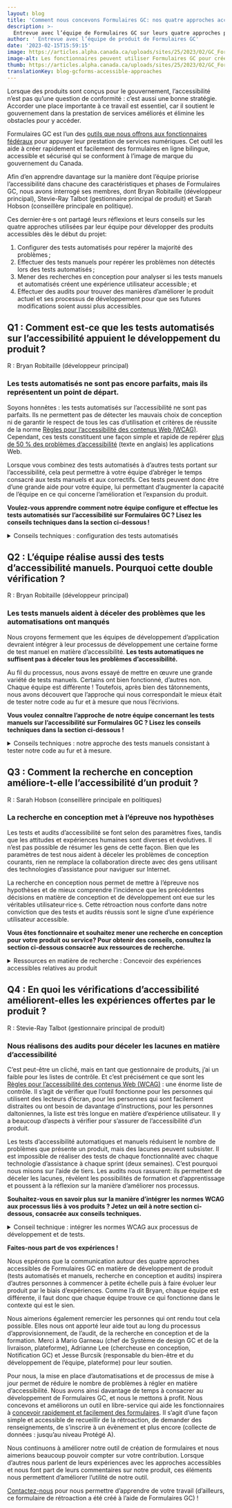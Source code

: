 ```yaml
---
layout: blog
title: 'Comment nous concevons Formulaires GC: nos quatre approches accessibles'
description: >-
  Entrevue avec l’équipe de Formulaires GC sur leurs quatre approches pour le développement d’un produit accessible : tests automatisés et manuels, recherche en conception et audits.
author: ' Entrevue avec l’équipe de produit de Formulaires GC'
date: '2023-02-15T15:59:15'
image: https://articles.alpha.canada.ca/uploads/sites/25/2023/02/GC_Forms_BLOG-POST_1_FR.jpeg
image-alt: Les fonctionnaires peuvent utiliser Formulaires GC pour créer des formulaires en ligne accessibles pour les services du gouvernement du Canada, et ce, sans codage.
thumb: https://articles.alpha.canada.ca/uploads/sites/25/2023/02/GC_Forms_BLOG-POST_1_FR.jpeg
translationKey: blog-gcforms-accessible-approaches
---
```


<p>Lorsque des produits sont conçus pour le gouvernement, l’accessibilité n’est pas qu’une question de conformité : c’est aussi une bonne stratégie. Accorder une place importante à ce travail est essentiel, car il soutient le gouvernement dans la prestation de services améliorés et élimine les obstacles pour y accéder.</p>



<p>Formulaires GC est l’un des <a href="https://numerique.canada.ca/suite-de-produits/">outils que nous offrons aux fonctionnaires fédéraux</a> pour appuyer leur prestation de services numériques. Cet outil les aide à créer rapidement et facilement des formulaires en ligne bilingue, accessible et sécurisé qui se conforment à l’image de marque du gouvernement du Canada.</p>



<p>Afin d’en apprendre davantage sur la manière dont l’équipe priorise l’accessibilité dans chacune des caractéristiques et phases de Formulaires GC, nous avons interrogé ses membres, dont Bryan Robitaille (développeur principal), Stevie-Ray Talbot (gestionnaire principal de produit) et Sarah Hobson (conseillère principale en politique).</p>



<p>Ces dernier·ère·s ont partagé leurs réflexions et leurs conseils sur les quatre approches utilisées par leur équipe pour développer des produits accessibles dès le début du projet:</p>



<ol>
<li>Configurer des tests automatisés pour repérer la majorité des problèmes ;</li>



<li>Effectuer des tests manuels pour repérer les problèmes non détectés lors des tests automatisés ;</li>



<li>Mener des recherches en conception pour analyser si les tests manuels et automatisés créent une expérience utilisateur accessible ; et</li>



<li>Effectuer des audits pour trouver des manières d’améliorer le produit actuel et ses processus de développement pour que ses futures modifications soient aussi plus accessibles.</li>
</ol>



<h2 id="h-q1-comment-est-ce-que-les-tests-automatises-sur-l-accessibilite-appuient-le-developpement-du-produit"><strong>Q1 : Comment est-ce que les tests automatisés sur l’accessibilité appuient le développement du produit ?</strong></h2>



<p>R : Bryan Robitaille (développeur principal)</p>



<h3 id="h-les-tests-automatises-ne-sont-pas-encore-parfaits-mais-ils-representent-un-point-de-depart"><strong>Les tests automatisés ne sont pas encore parfaits, mais ils représentent un point de départ.</strong></h3>



<p>Soyons honnêtes : les tests automatisés sur l’accessibilité ne sont pas parfaits. Ils ne permettent pas de détecter les mauvais choix de conception ni de garantir le respect de tous les cas d’utilisation et critères de réussite de la norme <a href="https://www.w3.org/WAI/standards-guidelines/fr">Règles pour l’accessibilité des contenus Web (WCAG)</a>. Cependant, ces tests constituent une façon simple et rapide de repérer <a href="https://www.deque.com/blog/automated-testing-study-identifies-57-percent-of-digital-accessibility-issues/">plus de 50 % des problèmes d’accessibilité</a> (texte en anglais)<strong> </strong>les applications Web.</p>



<p>Lorsque vous combinez des tests automatisés à d’autres tests portant sur l’accessibilité, cela peut permettre à votre équipe d’abréger le temps consacré aux tests manuels et aux correctifs. Ces tests peuvent donc être d’une grande aide pour votre équipe, lui permettant d’augmenter la capacité de l’équipe en ce qui concerne l’amélioration et l’expansion du produit.</p>



<p><strong>Voulez-vous apprendre comment notre équipe configure et effectue les tests automatisés sur l’accessibilité sur Formulaires GC ? Lisez les conseils techniques dans la section ci-dessous !</strong></p>



<details class="wp-block-cds-snc-accordion"><summary>Conseils techniques : configuration des tests automatisés</summary>
<p><strong>1. Configurez des tests automatisés pour détecter tout problème d’accessibilité afin de diminuer la charge de travail manuel et d’augmenter la capacité de l’équipe à se développer sur le plan professionnel et à appuyer la croissance de son produit.</strong></p>



<p>Pour nos tests automatisés, nous dépendons fortement du <a href="https://www.deque.com/axe/">moteur de test d’accessibilité Axe</a> (texte en anglais) source libre. Axe s’intègre parfaitement à <a href="https://github.com/cds-snc/platform-forms-client/tree/develop/cypress">notre suite de test Cypress</a>, ce qui nous permet d’effectuer des tests sur des pages Web de la même façon qu’un·e utilisateur·rice interagirait avec ces pages. Si nous n’avions pas de configuration automatique capable de détecter ces problèmes, nos développeur·euse·s auraient une charge de travail manuel supplémentaire et se verraient limité·e·s dans leur capacité à développer le produit.</p>



<p><strong>2. Utilisez un linter d’accessibilité pour identifier les problèmes lorsque vous écrivez le code. C’est un peu comme un vérificateur d’orthographe. Le linter vous permettra d’économiser du temps de révision du code.</strong></p>



<p>Nous ne comptons pas seulement sur le moteur d’Axe pour effectuer nos tests automatisés. Nous misons aussi sur des outils qui tentent de repérer les problèmes pendant que nous écrivons le code de notre application, ce qui nous permet d’économiser du temps de réécriture après le test (parce que nous aurons déjà détecté les problèmes à l’avance).</p>



<p>Par exemple, nous utilisons le <a href="https://github.com/jsx-eslint/eslint-plugin-jsx-a11y">plug-in jsx-a11y ESLint</a> pour nous aider à repérer les problèmes pendant la conception de notre application Web. Certain·e·s de nos développeur·euse·s vont même plus loin en utilisant le <a href="https://marketplace.visualstudio.com/items?itemName=deque-systems.vscode-axe-linter">linter d’accessibilité d’Axe</a> (texte en anglais), qui agit comme un vérificateur d’orthographe, mais pour repérer les problèmes d’accessibilité, comme une extension dans VS Code, ce qui permet d’effectuer une analyse statique d’accessibilité pour le texte HTML, Angular, React, Markdown et Vue.</p>



<p><strong>3. Préparez votre fichier pour le test d’accessibilité et ajoutez quelques lignes de code (vous trouverez ci-dessous les instructions détaillées correspondantes).</strong></p>



<p>Pour configurer le fichier utilisé afin de réaliser des tests automatisés, vous devez ajouter les logiciels à vos dépendances de développement existantes (les autres logiciels utilisés pour les tâches de développement, pas seulement ceux utilisés pour les tests). Ajoutez-les à l’aide d’un gestionnaire de paquets : cet outil assure le suivi de tous les logiciels présents sur votre ordinateur, vous permettant d’utiliser les nouveaux paquets logiciels destinés aux tests dans le cadre de votre automatisation.</p>



<p>Voici comment (pas à pas) :</p>



<ol>
<li>À l’aide des gestionnaires de paquets <a href="https://yarnpkg.com/">yarn</a> ou <a href="//www.npmjs.com/">npm</a> recherchez et ajoutez les paquets logiciels suivants à vos dépendances de développement : cypress, axe-core et cypress-axe.</li>



<li> Ajoutez une ligne de configuration simple dans Cypress : importez « cypress-axe »;</li>
</ol>


<img decoding="async" loading="lazy" width="260" height="59" src="https://articles.alpha.canada.ca/uploads/sites/25/2023/02/Tip-image-1.png" alt="" class="wp-image-860" style="max-width: 100%;height: auto;">


<p style="font-size:11px">Texte de remplacement&nbsp;: Capture d’écran de la configuration de ligne dans Cypress. Ajout de “import “cypress-axe”;” sous “// Import Axe-Core library”.</p>



<p>3. Configurez vos options Axe dans le fichier de test (lisez la <a href="https://www.deque.com/axe/core-documentation/api-documentation/#options-parameter">documentation API d’Axe</a> pour obtenir des instructions).</p>



<p></p>


<img decoding="async" loading="lazy" width="512" height="120" src="https://articles.alpha.canada.ca/uploads/sites/25/2023/02/Tip-image-2.png" alt="" class="wp-image-862" style="max-width: 100%;height: auto;" srcset="https://articles.alpha.canada.ca/uploads/sites/25/2023/02/Tip-image-2.png 512w, https://articles.alpha.canada.ca/uploads/sites/25/2023/02/Tip-image-2-300x70.png 300w" sizes="(max-width: 512px) 100vw, 512px" />


<p style="font-size:11px">Texte de remplacement&nbsp;: Capture d’écran de la façon dont l’équipe Formulaires GC a configuré ses options Axe en testant pour&nbsp;: “wcag21aa”, “wcag2aa”, “best-practice” et “section508”.</p>



<p>Comme vous pouvez le voir dans notre <a href="https://github.com/cds-snc/platform-forms-client/blob/develop/cypress/e2e/accessibility.cy.js">fichier de test Cypress sur GitHub</a>, la configuration d’Axe avec Cypress en vue de tests d’accessibilité automatisés se fait en ajoutant à peine trois lignes de code :</p>



<ol>
<li>cy.visit(path);</li>



<li>cy.injectAxe();</li>



<li>cy.checkA11y(null, A11Y_OPTIONS);</li>
</ol>


<img decoding="async" loading="lazy" width="512" height="303" src="https://articles.alpha.canada.ca/uploads/sites/25/2023/02/Tip-image-3.png" alt="" class="wp-image-864" style="max-width: 100%;height: auto;" srcset="https://articles.alpha.canada.ca/uploads/sites/25/2023/02/Tip-image-3.png 512w, https://articles.alpha.canada.ca/uploads/sites/25/2023/02/Tip-image-3-300x178.png 300w" sizes="(max-width: 512px) 100vw, 512px" />


<p style="font-size:11px">Texte de remplacement&nbsp;: Capture d’écran des trois&nbsp;lignes de code dans le fichier de test Cypress de Formulaires&nbsp;: “cy.visit(path); cy.injectAxe(); cy.checkA11y(null, A11Y_OPTIONS);”.</p>
</details>



<h2><strong>Q2 : L’équipe réalise aussi des tests d’accessibilité manuels. Pourquoi cette double vérification ?</strong></h2>



<p>R : Bryan Robitaille (développeur principal)</p>



<h3><strong>Les tests manuels aident à déceler des problèmes que les automatisations ont manqués</strong></h3>



<p>Nous croyons fermement que les équipes de développement d’application devraient intégrer à leur processus de développement une certaine forme de test manuel en matière d’accessibilité. <strong>Les tests automatiques ne suffisent pas à déceler tous les problèmes d’accessibilité.</strong></p>



<p>Au fil du processus, nous avons essayé de mettre en œuvre une grande variété de tests manuels. Certains ont bien fonctionné, d’autres non. Chaque équipe est différente ! Toutefois, après bien des tâtonnements, nous avons découvert que l’approche qui nous correspondait le mieux était de tester notre code au fur et à mesure que nous l’écrivions.</p>



<p><strong>Vous voulez connaître l’approche de notre équipe concernant les tests manuels sur l’accessibilité sur Formulaires GC ? Lisez les conseils techniques dans la section ci-dessous !</strong></p>



<details class="wp-block-cds-snc-accordion"><summary>Conseils techniques : notre approche des tests manuels consistant à tester notre code au fur et à mesure.</summary>
<p><strong>1. Former les développeur·euse·s sur au moins une technologie d’assistance pour combler les lacunes existantes entre l’apparence et la fonctionnalité d’une application Web.</strong></p>



<p>Les développeur·euse·s mettent souvent l’accent sur l’aspect visuel d’une application Web ou sur la version de cette application destinée aux personnes voyantes. Il se peut que davantage d’efforts soient déployés pour soigner l’apparence d’un composant HTML et d’une interaction que pour veiller à ce que le composant en question respecte les meilleures pratiques en matière de présentation HTML et de balisage.</p>



<p>Nous encourageons vivement nos développeur·euse·s à se familiariser suffisamment bien avec au moins une technologie d’assistance (NVDA, JAWS, VoiceOver, etc.) pour utiliser une application Web et interagir avec cette dernière. Lorsque nous avons demandé à nos développeur·euse·s d’utiliser Formulaires GC à l’aide d’une technologie d’assistance, il s’est produit quelque chose d’intéressant : la frustration les a envahi·e·s. Cet exercice a changé leur état d’esprit et les a amené·e·s à mettre l’accent sur l’expérience utilisateur au lieu de donner la priorité à un critère de réussite spécifique relatif aux normes WCAG. Il a permis de déterminer les points à améliorer, comme le contexte qu’il fallait étoffer.</p>



<p><strong>2. Mettre à jour les processus de développement de l’équipe pour attribuer des responsabilités liées aux vérifications d’utilisabilité.</strong></p>



<p>Nous avons incorporé une nouvelle règle à notre processus de développement : désormais, chaque développeur·euse est responsable de l’utilisabilité des composants qu’il ou elle crée ou modifie. Il lui faut veiller à ce que les composants soient accessibles à la fois pour les personnes voyantes et pour celles utilisant des technologies d’assistance.</p>



<p>Cette mise à jour de nos processus a rapidement mené à un changement dans l’ordre des priorités. Au lieu de veiller à réaliser des ombres parfaites au niveau visuel, par exemple, les développeur·se·s réfléchissent aux manières d’améliorer les interactions possibles avec les composants créés. Tout cela a beaucoup amélioré l’utilisabilité des interactions complexes de nos applications Web, comme le téléversement d’un fichier dans un formulaire Web ou encore la soumission d’un formulaire Web après une période déterminée (prévention des pourriels).</p>
</details>



<h2><strong>Q3 : Comment la recherche en conception améliore-t-elle l’accessibilité d’un produit ?</strong></h2>



<p>R : Sarah Hobson (conseillère principale en politiques)</p>



<h3><strong>La recherche en conception met à l’épreuve nos hypothèses</strong></h3>



<p>Les tests et audits d’accessibilité se font selon des paramètres fixes, tandis que les attitudes et expériences humaines sont diverses et évolutives. Il n’est pas possible de résumer les gens de cette façon. Bien que les paramètres de test nous aident à déceler les problèmes de conception courants, rien ne remplace la collaboration directe avec des gens utilisant des technologies d’assistance pour naviguer sur Internet.</p>



<p>La recherche en conception nous permet de mettre à l’épreuve nos hypothèses et de mieux comprendre l’incidence que les précédentes décisions en matière de conception et de développement ont eue sur les véritables utilisateur·rice·s. Cette rétroaction nous conforte dans notre conviction que des tests et audits réussis sont le signe d’une expérience utilisateur accessible.</p>



<p><strong>Vous êtes fonctionnaire et souhaitez mener une recherche en conception pour votre produit ou service? Pour obtenir des conseils, consultez la section ci-dessous consacrée aux ressources de recherche.</strong></p>



<details class="wp-block-cds-snc-accordion"><summary>Ressources en matière de recherche : Concevoir des expériences accessibles relatives au produit</summary>
<h5><strong>Conseils concernant la recherche en conception au sein du GC</strong></h5>



<p>Nous avons créé des ressources pour vous aider à planifier vos <a href="https://numerique.canada.ca/guides/guide-tests-d-utilisabilite/">méthodes de test</a> et à mener <a href="https://numerique.canada.ca/guides/guide-entrevue/">des entrevues de recherche</a>. Nous offrons également un service pour vous aider à <a href="https://privacy-statements.cds.alpha.canada.ca/fr/">générer des formulaires de confidentialité et de consentement pour les séances de recherche.</a></p>



<h5><strong>Comment la recherche en conception a amélioré l’expérience offerte par Formulaires GC</strong></h5>



<p>Lors du développement de Formulaires GC, nous avons mené une recherche en conception pour mettre à l’épreuve nos hypothèses en matière d’accessibilité. Nous avons notamment réalisé deux activités de recherche auprès de 12 personnes employant des technologies d’assistance pour leur utilisation des services gouvernementaux. 10 personnes ont rempli un formulaire factice et ont fourni une rétroaction écrite sur cette expérience. Nous avons également demandé à 2 personnes de décrire leur expérience alors même qu’elles parcouraient l’outil et remplissaient le formulaire, ce qui nous a fourni des renseignements plus détaillés sur leur parcours.</p>



<p>Chaque personne participante a utilisé la technologie d’assistance et le navigateur de son choix :</p>



<ul>
<li>Dragon NaturallySpeaking avec Chrome ;</li>



<li>JAWS avec Edge ;</li>



<li>le lecteur d’écran intégré de Mac avec Safari ;</li>



<li>NVDA avec Chrome ;</li>



<li>NVDA avec Internet Explorer 11 ;</li>



<li>Grossissement à l’écran avec Firefox ;</li>



<li>Clavier à l’écran avec Chrome ;</li>



<li>Clavier à l’écran avec Internet Explorer 11 ;</li>



<li>Contrôle vocal avec Firefox ;</li>



<li>VoiceOver avec Safari ; et</li>



<li>ZoomText avec Edge.</li>
</ul>



<p>L’une des conclusions de ces activités est que les gens ne connaissent pas la signification du terme « Alpha ». La présence de ce terme dans notre bannière portait donc à confusion: «&nbsp;Alpha: Ce site changera au fur et à mesure que nous testerons des idées. »</p>



<blockquote class="wp-block-quote">
<p> «&nbsp;Je trouve que le terme alpha n’a pas vraiment sa place ici, car je ne vois pas à quoi il pourrait se rapporter ni à quel endroit du formulaire il serait pertinent » — une personne participant à la recherche en conception</p>
</blockquote>



<p>Il était évident que si les termes « Découverte », « Alpha », « Bêta » et « Production » avaient du sens pour nous (il s’agit d’<a href="https://ressources.alpha.canada.ca/ressource/phases-livraison/">étapes de développement agile pour le lancement de produits</a>), ils n’étaient pas nécessairement aussi clairs pour les personnes utilisant Formulaires GC. Nous avons donc supprimé ces termes pour éliminer toute distraction inutile et pour réduire la confusion parmi les utilisateur·rice·s.</p>
</details>



<h2><strong>Q4 : En quoi les vérifications d’accessibilité améliorent-elles les expériences offertes par le produit ?</strong></h2>



<p>R : Stevie-Ray Talbot (gestionnaire principal de produit)</p>



<h3><strong>Nous réalisons des audits pour déceler les lacunes en matière d’accessibilité</strong></h3>



<p>C’est peut-être un cliché, mais en tant que gestionnaire de produits, j’ai un faible pour les listes de contrôle. Et c’est précisément ce que sont les <a href="https://www.w3.org/WAI/standards-guidelines/fr">Règles pour l’accessibilité des contenus Web (WCAG)</a> : une énorme liste de contrôle. Il s’agit de vérifier que l’outil fonctionne pour les personnes qui utilisent des lecteurs d’écran, pour les personnes qui sont facilement distraites ou ont besoin de davantage d’instructions, pour les personnes daltoniennes, la liste est très longue en matière d’expérience utilisateur. Il y a beaucoup d’aspects à vérifier pour s’assurer de l’accessibilité d’un produit.</p>



<p>Les tests d’accessibilité automatiques et manuels réduisent le nombre de problèmes que présente un produit, mais des lacunes peuvent subsister. Il est impossible de réaliser des tests de chaque fonctionnalité avec chaque technologie d’assistance à chaque sprint (deux semaines). C’est pourquoi nous misons sur l’aide de tiers. Les audits nous rassurent: ils permettent de déceler les lacunes, révèlent les possibilités de formation et d’apprentissage et poussent à la réflexion sur la manière d’améliorer nos processus.</p>



<p><strong>Souhaitez-vous en savoir plus sur la manière d’intégrer les normes WCAG aux processus liés à vos produits ? Jetez un œil à notre section ci-dessous, consacrée aux conseils techniques.</strong></p>



<details class="wp-block-cds-snc-accordion"><summary>Conseil technique : intégrer les normes WCAG aux processus de développement et de tests.</summary>
<p><strong>Conseil basé sur notre expérience :</strong> la liste de contrôle liée aux normes WCAG est trop volumineuse pour l’avoir en tête à tout moment. Essayez de diviser les exigences en tâches plus restreintes et d’intégrer ces dernières à différentes parties des processus liés à vos produits.</p>



<p>Pour pousser les gens à réfléchir aux expériences accessibles, nous avons <a href="https://github.com/cds-snc/platform-forms-client/pull/433/files">des espaces réservés dans chaque récit utilisateur</a>, que nous adaptons à chaque tâche.</p>



<p>Prenons un exemple : lorsque nous développons un nouveau composant (comme un bouton permettant de téléverser des fichiers), nous veillons à ce qu’il soit possible de réaliser la navigation à l’air du clavier et à ce qu’un lecteur d’écran puisse fournir les renseignements nécessaires pour le téléversement du document. Nous avons intégré la vérification de navigation à la définition de produit fini et aux critères d’acceptation.</p>
</details>



<p><strong>Faites-nous part de vos expériences !</strong></p>



<p>Nous espérons que la communication autour des quatre approches accessibles de Formulaires GC en matière de développement de produit (tests automatisés et manuels, recherche en conception et audits) inspirera d’autres personnes à commencer à petite échelle puis à faire évoluer leur produit par le biais d’expériences. Comme l’a dit Bryan, chaque équipe est différente, il faut donc que chaque équipe trouve ce qui fonctionne dans le contexte qui est le sien.</p>



<p>Nous aimerions également remercier les personnes qui ont rendu tout cela possible. Elles nous ont apporté leur aide tout au long du processus d’approvisionnement, de l’audit, de la recherche en conception et de la formation. Merci à Mario Garneau (chef de Système de design GC et de la livraison, plateforme), Adrianne Lee (chercheuse en conception, Notification GC) et Jesse Burcsik (responsable du bien-être et du développement de l&#8217;équipe, plateforme) pour leur soutien.</p>



<p>Pour nous, la mise en place d’automatisations et de processus de mise à jour permet de réduire le nombre de problèmes à régler en matière d’accessibilité. Nous avons ainsi davantage de temps à consacrer au développement de Formulaires GC, et nous le mettons à profit. Nous concevons et améliorons un outil en libre-service qui aide les fonctionnaires à <a href="https://articles.alpha.canada.ca/forms-formulaires/fr/">concevoir rapidement et facilement des formulaires</a>. Il s’agit d’une façon simple et accessible de recueillir de la rétroaction, de demander des renseignements, de s’inscrire à un évènement et plus encore (collecte de données : jusqu’au niveau Protégé A).</p>



<p>Nous continuons à améliorer notre outil de création de formulaires et nous aimerions beaucoup pouvoir compter sur votre contribution. Lorsque d’autres nous parlent de leurs expériences avec les approches accessibles et nous font part de leurs commentaires sur notre produit, ces éléments nous permettent d’améliorer l’utilité de notre outil. </p>



<p><a href="https://forms-formulaires.alpha.canada.ca/fr/form-builder/support/contactus">Contactez-nous</a> pour nous permettre d’apprendre de votre travail (d’ailleurs, ce formulaire de rétroaction a été créé à l’aide de Formulaires GC) !</p>

